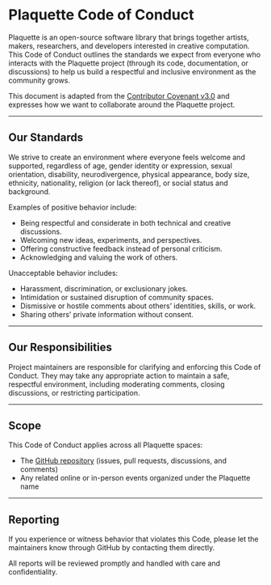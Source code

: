 # Plaquette Code of Conduct

Plaquette is an open-source software library that brings together artists, makers, researchers, and
developers interested in creative computation. This Code of Conduct outlines the standards we expect from
everyone who interacts with the Plaquette project (through its code, documentation, or discussions) to
help us build a respectful and inclusive environment as the community grows.

This document is adapted from the [Contributor Covenant v3.0](https://www.contributor-covenant.org/version/3/0/code_of_conduct.html)
and expresses how we want to collaborate around the Plaquette project.

---

## Our Standards

We strive to create an environment where everyone feels welcome and supported, regardless of age, gender
identity or expression, sexual orientation, disability, neurodivergence, physical appearance, body size,
ethnicity, nationality, religion (or lack thereof), or social status and background.

Examples of positive behavior include:
- Being respectful and considerate in both technical and creative discussions.
- Welcoming new ideas, experiments, and perspectives.
- Offering constructive feedback instead of personal criticism.
- Acknowledging and valuing the work of others.

Unacceptable behavior includes:
- Harassment, discrimination, or exclusionary jokes.
- Intimidation or sustained disruption of community spaces.
- Dismissive or hostile comments about others’ identities, skills, or work.
- Sharing others’ private information without consent.

---

## Our Responsibilities

Project maintainers are responsible for clarifying and enforcing this Code of Conduct.
They may take any appropriate action to maintain a safe, respectful environment, including moderating
comments, closing discussions, or restricting participation.

---

## Scope

This Code of Conduct applies across all Plaquette spaces:
- The [GitHub repository](https://github.com/SofaPirate/Plaquette) (issues, pull requests, discussions,
  and comments)
- Any related online or in-person events organized under the Plaquette name

---

## Reporting

If you experience or witness behavior that violates this Code, please let the maintainers know through
GitHub by contacting them directly.

All reports will be reviewed promptly and handled with care and confidentiality.
